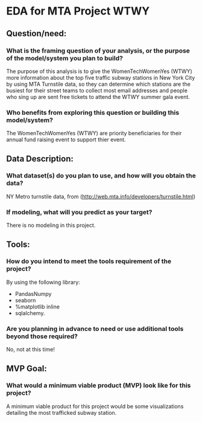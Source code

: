 # EDA for MTA Project WTWY

## Question/need:
### What is the framing question of your analysis, or the purpose of the model/system you plan to build?

The purpose of this analysis is to give the WomenTechWomenYes (WTWY) more information about the top five traffic subway stations in New York City by using MTA Turnstile data, so they can determine which stations are the busiest for their street teams to collect most email addresses and people who sing up are sent free tickets to attend the WTWY summer gala event.

### Who benefits from exploring this question or building this model/system?

The WomenTechWomenYes (WTWY) are priority beneficiaries for their annual fund raising event to support thier event.

## Data Description:

### What dataset(s) do you plan to use, and how will you obtain the data?

NY Metro turnstile data, from (http://web.mta.info/developers/turnstile.html)

### If modeling, what will you predict as your target?

There is no modeling in this project.

## Tools:

### How do you intend to meet the tools requirement of the project?

By using the following library:

* PandasNumpy
* seaborn
* %matplotlib inline
* sqlalchemy.

### Are you planning in advance to need or use additional tools beyond those required?

No, not at this time!

## MVP Goal:
### What would a minimum viable product (MVP) look like for this project?

A minimum viable product for this project would be some visualizations detailing the most trafficked subway station.
